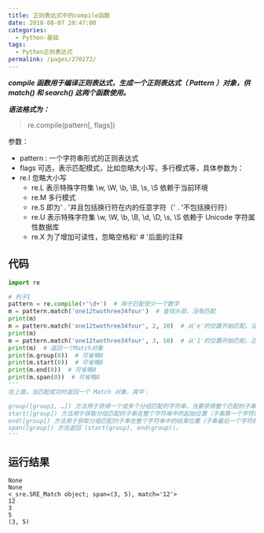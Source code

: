 ```yaml
---
title: 正则表达式中的compile函数
date: 2018-08-07 20:47:00
categories: 
  - Python-基础
tags: 
  - Python正则表达式
permalink: /pages/270272/
---
```


***compile 函数用于编译正则表达式，生成一个正则表达式（ Pattern ）对象，供 match() 和 search() 这两个函数使用。***

***语法格式为：***

> re.compile(pattern[, flags])

参数：

- pattern : 一个字符串形式的正则表达式
- flags 可选，表示匹配模式，比如忽略大小写，多行模式等，具体参数为：
- re.I 忽略大小写
  - re.L 表示特殊字符集 \w, \W, \b, \B, \s, \S 依赖于当前环境
  - re.M 多行模式
  - re.S 即为' . '并且包括换行符在内的任意字符（' . '不包括换行符）
  - re.U 表示特殊字符集 \w, \W, \b, \B, \d, \D, \s, \S 依赖于 Unicode 字符属性数据库
  - re.X 为了增加可读性，忽略空格和' # '后面的注释

<!--more-->

## 代码

```python
import re

# 列子1
pattern = re.compile(r'\d+')  # 用于匹配至少一个数字
m = pattern.match('one12twothree34four')  # 查找头部，没有匹配
print(m)
m = pattern.match('one12twothree34four', 2, 10)  # 从'e'的位置开始匹配，没有匹配
print(m)
m = pattern.match('one12twothree34four', 3, 10)  # 从'1'的位置开始匹配，正好匹配
print(m)  # 返回一个Match对象
print(m.group(0))  # 可省略0
print(m.start(0))  # 可省略0
print(m.end(0))  # 可省略0
print(m.span(0))  # 可省略0
'''
在上面，当匹配成功时返回一个 Match 对象，其中：

group([group1, …]) 方法用于获得一个或多个分组匹配的字符串，当要获得整个匹配的子串时，可直接使用 group() 或 group(0)；
start([group]) 方法用于获取分组匹配的子串在整个字符串中的起始位置（子串第一个字符的索引），参数默认值为 0；
end([group]) 方法用于获取分组匹配的子串在整个字符串中的结束位置（子串最后一个字符的索引+1），参数默认值为 0；
span([group]) 方法返回 (start(group), end(group))。
'''
```

## 运行结果

```
None
None
<_sre.SRE_Match object; span=(3, 5), match='12'>
12
3
5
(3, 5)
```

